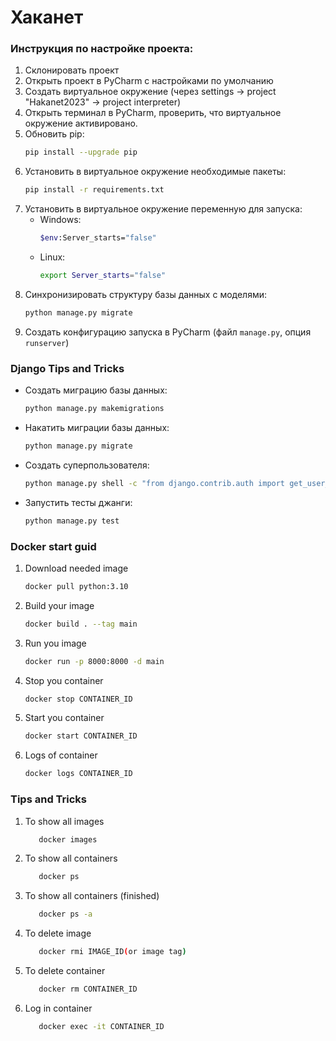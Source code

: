 # Хаканет

### Инструкция по настройке проекта:

1. Склонировать проект
2. Открыть проект в PyCharm с наcтройками по умолчанию
3. Создать виртуальное окружение (через settings -> project "Hakanet2023" -> project interpreter)
4. Открыть терминал в PyCharm, проверить, что виртуальное окружение активировано.
5. Обновить pip:
   ```bash
   pip install --upgrade pip
   ```
6. Установить в виртуальное окружение необходимые пакеты:
   ```bash
   pip install -r requirements.txt
   ```
7. Установить в виртуальное окружение переменную для запуска:
   * Windows:
      ```bash
      $env:Server_starts="false"
      ```
   * Linux:
      ```bash
      export Server_starts="false"
      ```
8. Синхронизировать структуру базы данных с моделями:
   ```bash
   python manage.py migrate
   ```
9. Создать конфигурацию запуска в PyCharm (файл `manage.py`, опция `runserver`)

### Django Tips and Tricks

* Создать миграцию базы данных:
   ```bash
   python manage.py makemigrations
   ```
* Накатить миграции базы данных:
   ```bash
   python manage.py migrate
   ```
* Создать суперпользователя:
   ```bash
   python manage.py shell -c "from django.contrib.auth import get_user_model; get_user_model().objects.create_superuser('vasya', '1@abc.net', 'promprog')"
   ```
* Запустить тесты джанги:
   ```bash
   python manage.py test
   ```

### Docker start guid

1. Download needed image
   ```bash
   docker pull python:3.10
   ```
2. Build your image
   ```bash
   docker build . --tag main
   ```
3. Run you image
   ```bash
   docker run -p 8000:8000 -d main
   ```
4. Stop you container
   ```bash
   docker stop CONTAINER_ID
   ```
5. Start you container
   ```bash
   docker start CONTAINER_ID
   ```
6. Logs of container
   ```bash
   docker logs CONTAINER_ID
   ```

### Tips and Tricks

1. To show all images
    ```bash
       docker images
    ```
2. To show all containers
    ```bash
       docker ps
    ```
3. To show all containers (finished)
    ```bash
       docker ps -a
    ```
4. To delete image
    ```bash
       docker rmi IMAGE_ID(or image tag)
    ```
5. To delete container
    ```bash
       docker rm CONTAINER_ID
    ```
6. Log in container
    ```bash
       docker exec -it CONTAINER_ID
    ```
